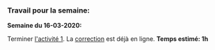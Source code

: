 ### Travail pour la semaine:

**Semaine du 16-03-2020:**

Terminer [l'activité 1](./Corps%20humain%20et%20santé/A1%20Phénotypes%20sexuels.md). La [correction](https://github.com/YannBouyeron/SVT2/blob/master/Corps%20humain%20et%20santé/A1%20Correction.md) est déjà en ligne. **Temps estimé: 1h**




